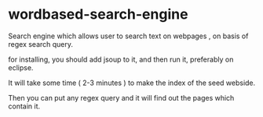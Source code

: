wordbased-search-engine
=======================

Search engine which allows user to search text on webpages , on basis of regex search query. 

for installing, you should add jsoup to it, and then run it, preferably on eclipse.

It will take some time ( 2-3 minutes ) to make the index of the seed webside.

Then you can put any regex query and it will find out the pages which contain it.
